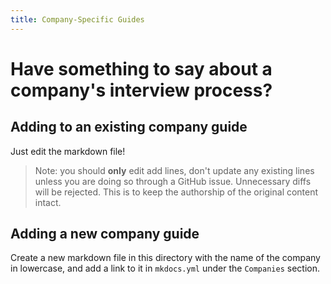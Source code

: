 ```yaml
---
title: Company-Specific Guides
---
```

# Have something to say about a company's interview process?

## Adding to an existing company guide

Just edit the markdown file!

> Note: you should **only** edit add lines, don't update any existing lines unless you are doing so through a GitHub issue. Unnecessary diffs will be rejected. This is to keep the authorship of the original content intact.

## Adding a new company guide

Create a new markdown file in this directory with the name of the company in lowercase, and add a link to it in `mkdocs.yml` under the `Companies` section.